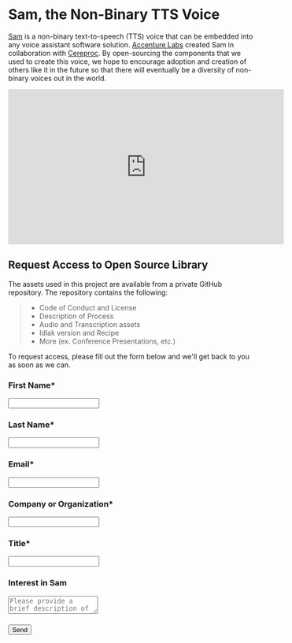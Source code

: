 # Sam, the Non-Binary TTS Voice

[Sam](https://bit.ly/36OjUbt) is a non-binary text-to-speech (TTS) voice that can be embedded into any voice assistant software solution. [Accenture Labs](https://www.accenture.com/us-en/about/accenture-labs-index) created Sam in collaboration with [Cereproc](https://www.cereproc.com/). By open-sourcing the components that we used to create this voice, we hope to encourage adoption and creation of others like it in the future so that there will eventually be a diversity of non-binary voices out in the world.

<iframe width="560" height="315" src="https://www.youtube.com/embed/mL1n5AEFLl4" frameborder="0" allow="accelerometer; autoplay; clipboard-write; encrypted-media; gyroscope; picture-in-picture" allowfullscreen></iframe>

## Request Access to Open Source Library
The assets used in this project are available from a private GitHub repository. The repository contains the following:
> - Code of Conduct and License
> - Description of Process
> - Audio and Transcription assets
> - Idlak version and Recipe
> - More (ex. Conference Presentations, etc.)

To request access, please fill out the form below and we'll get back to you as soon as we can.

<div id="contact-form">
  <form action="https://formspree.io/f/meqpvkrj" method="POST">
    <h3>First Name*</h3>
    <input type="text" name="firstName" required>
    <h3>Last Name*</h3>
    <input type="text" name="lastName" required>
    <h3>Email*</h3>
    <input type="email" name="_replyto" required>
    <h3>Company or Organization*</h3>
    <input type="text" name="org" required>
    <h3>Title*</h3>
    <input type="text" name="title" required>
    <h3>Interest in Sam</h3>
    <textarea name="message" placeholder="Please provide a brief description of why you're interested in Sam, the non-binary TTS voice." type="text" required></textarea>
    <!---<input type="text" name="message" required>-->
    <h3></h3>
    <button type="submit">Send</button>
    <!--<input type="submit" value="Send">-->
  </form>
</div>

